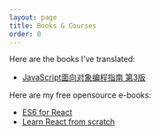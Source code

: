 ```yaml
---
layout: page
title: Books & Courses
order: 0
---
```


Here are the books I've translated:

* [JavaScript面向对象编程指南 第3版](https://item.jd.com/13534670.html)

Here are my free opensource e-books:

* [ES6 for React](https://discountry.gitbook.io/es6-for-react/)
* [Learn React from scratch](https://discountry.gitbook.io/learn-react-from-scratch/)

<!-- Here are also some paid courses of mine:

* [如何从零学习 React 技术栈](http://gitbook.cn/gitchat/column/59ae12fdbc511269a95f9616)
* [Hackintosh：每个人都能 DIY 的苹果电脑](http://gitbook.cn/gitchat/activity/59e46f4b2db6961373ef147b)
* [浅尝初试 React 技术栈](http://gitbook.cn/gitchat/activity/595dcdb4a1976c1fe07e6920)
* [加密货币量化交易入门全攻略](https://gitbook.cn/gitchat/activity/5c7bf51875f10b305744b3f2) -->
